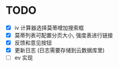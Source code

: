 # TODO

- [x] iv 计算器选择莫蒂增加搜索框
- [x] 莫蒂列表可配置分页大小, 强度表进行链接
- [x] 反馈和意见按钮
- [x] 更新日志 (日志需要存储到云数据库里)
- [ ] ev 实现
